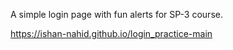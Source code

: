 A simple login page with fun alerts for SP-3 course.

https://ishan-nahid.github.io/login_practice-main
